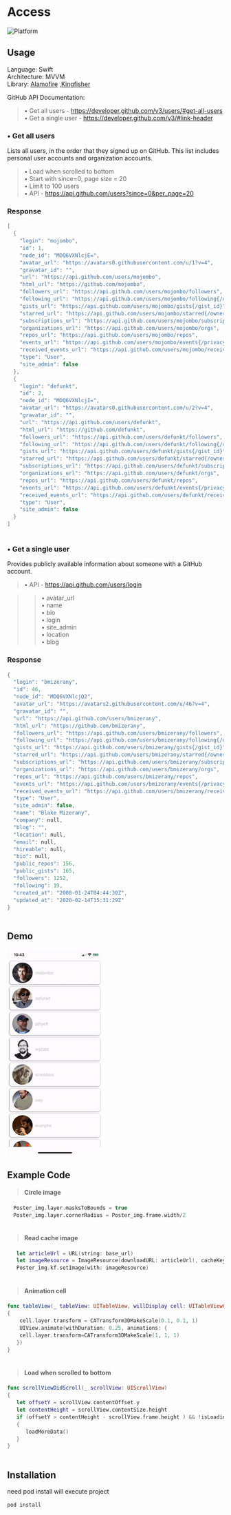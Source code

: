 # Access

![Platform](https://img.shields.io/cocoapods/p/JOEmojiableBtn.svg?style=flat)

## Usage
Language: Swift  
Architecture: MVVM  
Library: [Alamofire](https://github.com/Alamofire/Alamofire) ,[Kingfisher](https://github.com/onevcat/Kingfisher)    

 GitHub API Documentation:  
>• Get all users - ​https://developer.github.com/v3/users/#get-all-users  
• Get a single user -   ​https://developer.github.com/v3/#link-header​  

### • Get all users
Lists all users, in the order that they signed up on GitHub. This list includes personal user accounts and organization accounts.  

> • Load when scrolled to bottom  
• Start with since=0, page size = 20  
• Limit to 100 users  
• API - ​https://api.github.com/users?since=0&per_page=20​    

### Response
```swift
[
  {
    "login": "mojombo",
    "id": 1,
    "node_id": "MDQ6VXNlcjE=",
    "avatar_url": "https://avatars0.githubusercontent.com/u/1?v=4",
    "gravatar_id": "",
    "url": "https://api.github.com/users/mojombo",
    "html_url": "https://github.com/mojombo",
    "followers_url": "https://api.github.com/users/mojombo/followers",
    "following_url": "https://api.github.com/users/mojombo/following{/other_user}",
    "gists_url": "https://api.github.com/users/mojombo/gists{/gist_id}",
    "starred_url": "https://api.github.com/users/mojombo/starred{/owner}{/repo}",
    "subscriptions_url": "https://api.github.com/users/mojombo/subscriptions",
    "organizations_url": "https://api.github.com/users/mojombo/orgs",
    "repos_url": "https://api.github.com/users/mojombo/repos",
    "events_url": "https://api.github.com/users/mojombo/events{/privacy}",
    "received_events_url": "https://api.github.com/users/mojombo/received_events",
    "type": "User",
    "site_admin": false
  },
  {
    "login": "defunkt",
    "id": 2,
    "node_id": "MDQ6VXNlcjI=",
    "avatar_url": "https://avatars0.githubusercontent.com/u/2?v=4",
    "gravatar_id": "",
    "url": "https://api.github.com/users/defunkt",
    "html_url": "https://github.com/defunkt",
    "followers_url": "https://api.github.com/users/defunkt/followers",
    "following_url": "https://api.github.com/users/defunkt/following{/other_user}",
    "gists_url": "https://api.github.com/users/defunkt/gists{/gist_id}",
    "starred_url": "https://api.github.com/users/defunkt/starred{/owner}{/repo}",
    "subscriptions_url": "https://api.github.com/users/defunkt/subscriptions",
    "organizations_url": "https://api.github.com/users/defunkt/orgs",
    "repos_url": "https://api.github.com/users/defunkt/repos",
    "events_url": "https://api.github.com/users/defunkt/events{/privacy}",
    "received_events_url": "https://api.github.com/users/defunkt/received_events",
    "type": "User",
    "site_admin": false
  }
]
 
```
### • Get a single user  
Provides publicly available information about someone with a GitHub account.  
>• API - https://api.github.com/users/login  

>>• avatar_url  
• name  
• bio  
• login  
• site_admin   
• location  
• blog  
### Response
```swift
{
  "login": "bmizerany",
  "id": 46,
  "node_id": "MDQ6VXNlcjQ2",
  "avatar_url": "https://avatars2.githubusercontent.com/u/46?v=4",
  "gravatar_id": "",
  "url": "https://api.github.com/users/bmizerany",
  "html_url": "https://github.com/bmizerany",
  "followers_url": "https://api.github.com/users/bmizerany/followers",
  "following_url": "https://api.github.com/users/bmizerany/following{/other_user}",
  "gists_url": "https://api.github.com/users/bmizerany/gists{/gist_id}",
  "starred_url": "https://api.github.com/users/bmizerany/starred{/owner}{/repo}",
  "subscriptions_url": "https://api.github.com/users/bmizerany/subscriptions",
  "organizations_url": "https://api.github.com/users/bmizerany/orgs",
  "repos_url": "https://api.github.com/users/bmizerany/repos",
  "events_url": "https://api.github.com/users/bmizerany/events{/privacy}",
  "received_events_url": "https://api.github.com/users/bmizerany/received_events",
  "type": "User",
  "site_admin": false,
  "name": "Blake Mizerany",
  "company": null,
  "blog": "",
  "location": null,
  "email": null,
  "hireable": null,
  "bio": null,
  "public_repos": 156,
  "public_gists": 165,
  "followers": 1252,
  "following": 19,
  "created_at": "2008-01-24T04:44:30Z",
  "updated_at": "2020-02-14T15:31:29Z"
}
 
```
## Demo

![image](https://github.com/Yu-Yen-Chou/File/blob/master/Access_Img/access.gif)


## Example Code
>#### Circle image

```swift
  Poster_img.layer.masksToBounds = true
  Poster_img.layer.cornerRadius = Poster_img.frame.width/2
 
```
>#### Read cache image
```swift
   let articleUrl = URL(string: base_url)
   let imageResource = ImageResource(downloadURL: articleUrl!, cacheKey: base_url)
   Poster_img.kf.setImage(with: imageResource)
 
```
>#### Animation cell 
```swift
func tableView(_ tableView: UITableView, willDisplay cell: UITableViewCell, forRowAt indexPath: IndexPath)
{
    cell.layer.transform = CATransform3DMakeScale(0.1, 0.1, 1)
    UIView.animate(withDuration: 0.25, animations: {
    cell.layer.transform=CATransform3DMakeScale(1, 1, 1)
   })
}
 
```
>#### Load when scrolled to bottom   
```swift
func scrollViewDidScroll(_ scrollView: UIScrollView)
{
   let offsetY = scrollView.contentOffset.y
   let contentHeight = scrollView.contentSize.height
   if (offsetY > contentHeight - scrollView.frame.height ) && !isLoading
   {
      loadMoreData()
   }
}
 
```
## Installation
need pod install will execute project  
```swift
pod install
 
```
